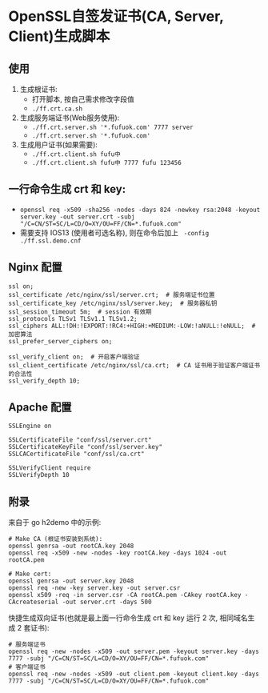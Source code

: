 # OpenSSL自签发证书(CA, Server, Client)生成脚本

## 使用

1. 生成根证书:  
    - 打开脚本, 按自己需求修改字段值
    - `./ff.crt.ca.sh`
2. 生成服务端证书(Web服务使用):  
    - `./ff.crt.server.sh '*.fufuok.com' 7777 server`
    - `./ff.crt.server.sh '*.fufuok.com'`
3. 生成用户证书(如果需要):  
    - `./ff.crt.client.sh fufu中`
    - `./ff.crt.client.sh fufu中 7777 fufu 123456`

## 一行命令生成 crt 和 key:  

- `openssl req -x509 -sha256 -nodes -days 824 -newkey rsa:2048 -keyout server.key -out server.crt -subj "/C=CN/ST=SC/L=CD/O=XY/OU=FF/CN=*.fufuok.com"`
- 需要支持 IOS13 (使用者可选名称), 则在命令后加上 ` -config ./ff.ssl.demo.cnf`

## Nginx 配置

```
ssl on;
ssl_certificate /etc/nginx/ssl/server.crt;  # 服务端证书位置
ssl_certificate_key /etc/nginx/ssl/server.key;  # 服务器私钥
ssl_session_timeout 5m;  # session 有效期
ssl_protocols TLSv1 TLSv1.1 TLSv1.2;
ssl_ciphers ALL:!DH:!EXPORT:!RC4:+HIGH:+MEDIUM:-LOW:!aNULL:!eNULL;  # 加密算法
ssl_prefer_server_ciphers on;

ssl_verify_client on;  # 开启客户端验证
ssl_client_certificate /etc/nginx/ssl/ca.crt;  # CA 证书用于验证客户端证书的合法性
ssl_verify_depth 10;
```

## Apache 配置

```
SSLEngine on

SSLCertificateFile "conf/ssl/server.crt"
SSLCertificateKeyFile "conf/ssl/server.key"
SSLCACertificateFile "conf/ssl/ca.crt"

SSLVerifyClient require
SSLVerifyDepth 10
````

## 附录

来自于 go h2demo 中的示例:

```shell
# Make CA (根证书安装到系统):
openssl genrsa -out rootCA.key 2048
openssl req -x509 -new -nodes -key rootCA.key -days 1024 -out rootCA.pem

# Make cert:
openssl genrsa -out server.key 2048
openssl req -new -key server.key -out server.csr
openssl x509 -req -in server.csr -CA rootCA.pem -CAkey rootCA.key -CAcreateserial -out server.crt -days 500
```

快捷生成双向证书(也就是最上面一行命令生成 crt 和 key 运行 2 次, 相同域名生成 2 套证书):

```shell
# 服务端证书
openssl req -new -nodes -x509 -out server.pem -keyout server.key -days 7777 -subj "/C=CN/ST=SC/L=CD/O=XY/OU=FF/CN=*.fufuok.com"
# 客户端证书
openssl req -new -nodes -x509 -out client.pem -keyout client.key -days 7777 -subj "/C=CN/ST=SC/L=CD/O=XY/OU=FF/CN=*.fufuok.com"
```

